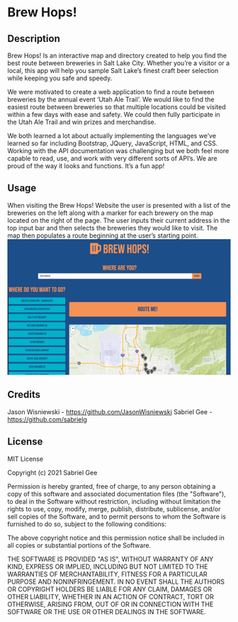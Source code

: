 # Brew Hops!
## Description
Brew Hops! Is an interactive map and directory created to help you find the best route between breweries in Salt Lake City. Whether you’re a visitor or a local, this app will help you sample Salt Lake’s finest craft beer selection while keeping you safe and speedy.

We were motivated to create a web application to find a route between breweries by the annual event ‘Utah Ale Trail’. We would like to find the easiest route between breweries so that multiple locations could be visited within a few days with ease and safety. We could then fully participate in the Utah Ale Trail and win prizes and merchandise.

We both learned a lot about actually implementing the languages we’ve learned so far including Bootstrap, JQuery, JavaScript, HTML, and CSS.
Working with the API documentation was challenging but we both feel more capable to read, use, and work with very different sorts of API’s.
We are proud of the way it looks and functions. It’s a fun app!


## Usage
When visiting the Brew Hops! Website the user is presented with a list of the breweries on the left along with a marker for each brewery on the map located on the right of the page. The user inputs their current address in the top input bar and then selects the breweries they would like to visit. The map then populates a route beginning at the user’s starting point. 
    ![alt text](assets/images/brewhops!.jpg)
## Credits
Jason Wisniewski - https://github.com/JasonWisniewski
Sabriel Gee - https://github.com/sabrielg
## License
MIT License

Copyright (c) 2021 Sabriel Gee

Permission is hereby granted, free of charge, to any person obtaining a copy of this software and associated documentation files (the "Software"), to deal in the Software without restriction, including without limitation the rights to use, copy, modify, merge, publish, distribute, sublicense, and/or sell copies of the Software, and to permit persons to whom the Software is furnished to do so, subject to the following conditions:

The above copyright notice and this permission notice shall be included in all copies or substantial portions of the Software.

THE SOFTWARE IS PROVIDED "AS IS", WITHOUT WARRANTY OF ANY KIND, EXPRESS OR IMPLIED, INCLUDING BUT NOT LIMITED TO THE WARRANTIES OF MERCHANTABILITY, FITNESS FOR A PARTICULAR PURPOSE AND NONINFRINGEMENT. IN NO EVENT SHALL THE AUTHORS OR COPYRIGHT HOLDERS BE LIABLE FOR ANY CLAIM, DAMAGES OR OTHER LIABILITY, WHETHER IN AN ACTION OF CONTRACT, TORT OR OTHERWISE, ARISING FROM, OUT OF OR IN CONNECTION WITH THE SOFTWARE OR THE USE OR OTHER DEALINGS IN THE SOFTWARE.
